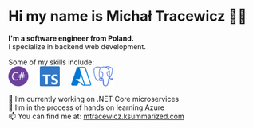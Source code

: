 # Hi my name is Michał Tracewicz 👋🏼
**I'm a software engineer from Poland.** \
I specialize in backend web development. 

Some of my skills include:\
<img src="https://raw.githubusercontent.com/mtracewicz/mtracewicz/master/csharp.svg" height='40' style="margin-right:2vw;"/> <img src="https://raw.githubusercontent.com/mtracewicz/mtracewicz/master/typescript.svg" height='40' style="margin-right:2vw;"/> <img src="https://raw.githubusercontent.com/mtracewicz/mtracewicz/master/microsoftazure.svg" height='40'/> <img src="https://raw.githubusercontent.com/mtracewicz/mtracewicz/master/postgresql.svg" height='40'/>

🔭 I’m currently working on .NET Core microservices \
🌱 I’m in the process of hands on learning Azure \
📫 You can find me at: [mtracewicz.ksummarized.com](https://mtracewicz.ksummarized.com/)
